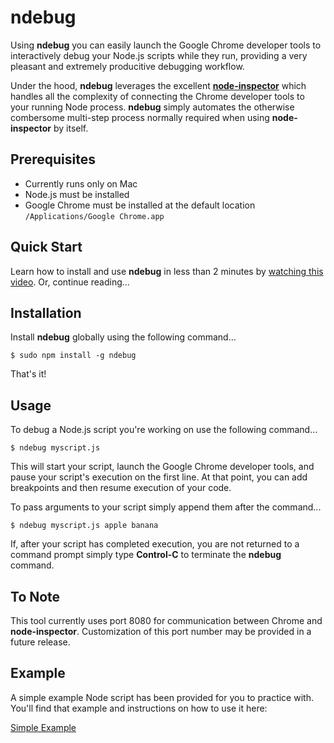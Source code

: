 # ndebug

Using **ndebug** you can easily launch the Google Chrome developer tools to interactively debug your Node.js scripts while they run, providing a very pleasant and extremely producitive debugging workflow.

Under the hood, **ndebug** leverages the excellent [**node-inspector**](https://npmjs.org/package/node-inspector) which handles all the complexity of connecting the Chrome developer tools to your running Node process. **ndebug** simply automates the otherwise combersome multi-step process normally required when using **node-inspector** by itself.

## Prerequisites

- Currently runs only on Mac
- Node.js must be installed
- Google Chrome must be installed at the default location `/Applications/Google Chrome.app`

## Quick Start

Learn how to install and use **ndebug** in less than 2 minutes by [watching this video](https://vimeo.com/83617099). Or, continue reading...

## Installation

Install **ndebug** globally using the following command...

    $ sudo npm install -g ndebug

That's it!


## Usage

To debug a Node.js script you're working on use the following command...

    $ ndebug myscript.js

This will start your script, launch the Google Chrome developer tools, and pause your script's execution on the first line. At that point, you can add breakpoints and then resume execution of your code.

To pass arguments to your script simply append them after the command...

    $ ndebug myscript.js apple banana

If, after your script has completed execution, you are not returned to a command prompt simply type **Control-C** to terminate the **ndebug** command.

## To Note

This tool currently uses port 8080 for communication between Chrome and **node-inspector**. Customization of this port number may be provided in a future release.

## Example

A simple example Node script has been provided for you to practice with. You'll find that example and instructions on how to use it here:

[Simple Example](https://github.com/Krxtopher/node-ndebug/tree/master/examples/simple)
